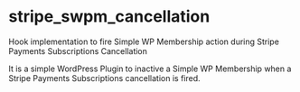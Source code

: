 # stripe_swpm_cancellation
Hook implementation to fire Simple WP Membership action during Stripe Payments Subscriptions Cancellation

It is a simple WordPress Plugin to inactive a Simple WP Membership when a Stripe Payments Subscriptions cancellation is fired.
